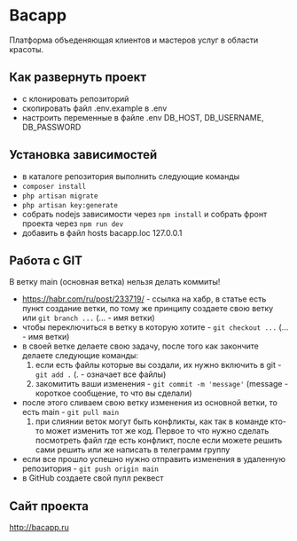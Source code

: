 # Bacapp
Платформа объеденяющая клиентов и мастеров услуг в области красоты.

## Как развернуть проект

- с клонировать репозиторий
- скопировать файл .env.example в .env
- настроить переменные в файле .env DB_HOST, DB_USERNAME, DB_PASSWORD

## Установка зависимостей
- в каталоге репозитория выполнить следующие команды
- ```composer install```
- ```php artisan migrate```
- ```php artisan key:generate```
- собрать nodejs зависимости через ```npm install``` и собрать фронт проекта через ```npm run dev```
- добавить в файл hosts bacapp.loc 127.0.0.1

## Работа с GIT

В ветку main (основная ветка) нельзя делать коммиты!

- https://habr.com/ru/post/233719/ - ссылка на хабр, в статье есть пункт создание ветки, по тому же принципу создаете свою ветку или ```git branch ...``` (... - имя ветки) 
- чтобы переключиться в ветку в которую хотите - ```git checkout ...``` (... - имя ветки)
- в своей ветке делаете свою задачу, после того как закончите делаете следующие команды:
    1. если есть файлы которые вы создали, их нужно включить в git -  ```git add .``` (. - означает все файлы)
    2. закомитить ваши изменения - ```git commit -m 'message'``` (message - короткое сообщение, то что вы сделали)
- после этого сливаем свою ветку изменения из основной ветки, то есть main - ```git pull main```
    1. при слиянии веток могут быть конфликты, как так в команде кто-то может изменить тот же код. Первое то что нужно сделать посмотреть файл где есть конфликт, после если можете решить сами решить или же написать в телеграмм группу
- если все прошло успешно нужно отправить изменения в удаленную репозитория - ```git push origin main```
- в GitHub создаете свой пулл реквест

## Сайт проекта

http://bacapp.ru

